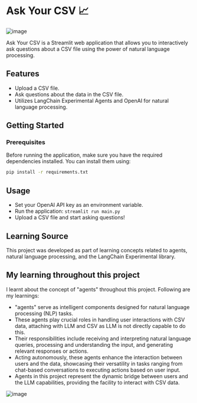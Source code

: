 # Ask Your CSV 📈

![image](https://github.com/SaadARazzaq/askCSV/assets/123338307/9b4ced0d-305f-4b2a-97d7-24836bdfc74b)

Ask Your CSV is a Streamlit web application that allows you to interactively ask questions about a CSV file using the power of natural language processing.

## Features

- Upload a CSV file.
- Ask questions about the data in the CSV file.
- Utilizes LangChain Experimental Agents and OpenAI for natural language processing.

## Getting Started

### Prerequisites

Before running the application, make sure you have the required dependencies installed. You can install them using:

```bash
pip install -r requirements.txt
```

## Usage

- Set your OpenAI API key as an environment variable.
- Run the application: `streamlit run main.py`
- Upload a CSV file and start asking questions!

## Learning Source

This project was developed as part of learning concepts related to agents, natural language processing, and the LangChain Experimental library.

## My learning throughout this project

I learnt about the concept of "agents" throughout this project. Following are my learnings:
- "agents" serve as intelligent components designed for natural language processing (NLP) tasks.
- These agents play crucial roles in handling user interactions with CSV data, attaching with LLM and CSV as LLM is not directly capable to do this.
- Their responsibilities include receiving and interpreting natural language queries, processing and understanding the input, and generating relevant responses or actions.
- Acting autonomously, these agents enhance the interaction between users and the data, showcasing their versatility in tasks ranging from chat-based conversations to executing actions based on user input.
- Agents in this project represent the dynamic bridge between users and the LLM capabilities, providing the facility to interact with CSV data.

![image](https://github.com/SaadARazzaq/askCSV/assets/123338307/a3a51515-3961-41eb-a23c-2f03eefdfc34)
